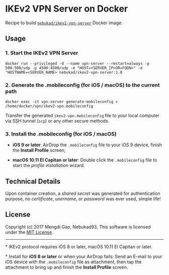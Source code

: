 # IKEv2 VPN Server on Docker

Recipe to build [`nebukad/ikev2-vpn-server`](https://registry.hub.docker.com/u/nebukad/ikev2-vpn-alpine/) Docker image.

## Usage

### 1. Start the IKEv2 VPN Server

    docker run --privileged -d --name vpn-server --restart=always -p 500:500/udp -p 4500:4500/udp -e "HOST=<SERVER_IP>OR<FQDN>" -e "HOSTNAME=<SERVER_NAME> nebukad/ikev2-vpn-server:1.0

### 2. Generate the .mobileconfig (for iOS / macOS) to the current path

    docker exec -it vpn-server generate-mobileconfig > /home/docker/vpn/ikev2-vpn.mobileconfig

Transfer the generated `ikev2-vpn.mobileconfig` file to your local computer via SSH tunnel (`scp`) or any other secure methods.

### 3. Install the .mobileconfig (for iOS / macOS)

- **iOS 9 or later**: AirDrop the `.mobileconfig` file to your iOS 9 device, finish the **Install Profile** screen;

- **macOS 10.11 El Capitan or later**: Double click the `.mobileconfig` file to start the *profile installation* wizard.

## Technical Details

Upon container creation, a *shared secret* was generated for authentication purpose, no *certificate*, *username*, or *password* was ever used, simple life!

## License

Copyright (c) 2017 Mengdi Gao, Nebukad93,  This software is licensed under the [MIT License](LICENSE).

---

\* IKEv2 protocol requires iOS 8 or later, macOS 10.11 El Capitan or later.

\* Install for **iOS 8 or later** or when your AirDrop fails: Send an E-mail to your iOS device with the `.mobileconfig` file as attachment, then tap the attachment to bring up and finish the **Install Profile** screen.
